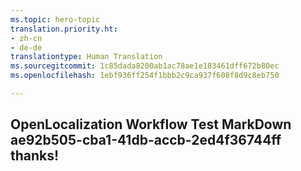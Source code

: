 ```yaml
---
ms.topic: hero-topic
translation.priority.ht:
- zh-cn
- de-de
translationtype: Human Translation
ms.sourcegitcommit: 1c85dada8200ab1ac78ae1e183461dff672b80ec
ms.openlocfilehash: 1ebf936ff254f1bbb2c9ca937f608f8d9c8eb750

---
```

## OpenLocalization Workflow Test MarkDown ae92b505-cba1-41db-accb-2ed4f36744ff thanks!



<!--HONumber=Jul16_HO4-->


